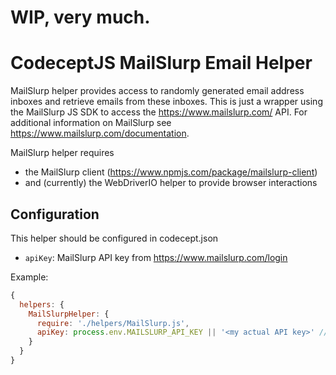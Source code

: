 # WIP, very much.

# CodeceptJS MailSlurp Email Helper

MailSlurp helper provides access to randomly generated email address inboxes and retrieve emails from these inboxes.
This is just a wrapper using the MailSlurp JS SDK to access the https://www.mailslurp.com/ API.
For additional information on MailSlurp see https://www.mailslurp.com/documentation.

MailSlurp helper requires
* the MailSlurp client (https://www.npmjs.com/package/mailslurp-client)
* and (currently) the WebDriverIO helper to provide browser interactions

## Configuration

This helper should be configured in codecept.json

* `apiKey`: MailSlurp API key from https://www.mailslurp.com/login

Example:

```javascript
{
  helpers: {
    MailSlurpHelper: {
      require: './helpers/MailSlurp.js',
      apiKey: process.env.MAILSLURP_API_KEY || '<my actual API key>' // MailSlurp API key from https://www.mailslurp.com/login
    }
  }
}
```

